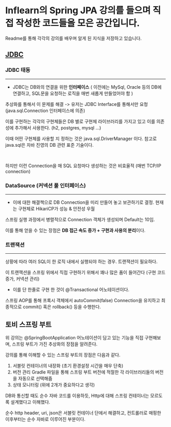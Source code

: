 # Inflearn의 Spring JPA 강의를 들으며 직접 작성한 코드들을 모은 공간입니다.

Readme를 통해 각각의 강의를 배우며 알게 된 지식을 저장하고 있습니다.

## <a href="https://github.com/seogwoojin/Inflearn-Study-SPRING-JPA/tree/main/jdbc">JDBC</a>

### JDBC 태동
---

- JDBC는 DB와의 연결을 위한 **인터페이스** ( 이전에는 MySql, Oracle 등의 DB에 연결하고, SQL문을 요청하는 로직을 매번 새롭게 만들었어야 함 ) 

추상화를 통해서 이 문제를 해결 -> 유저는 JDBC Interface를 통해서만 요청 (java.sql.Connection 인터페이스에 의존)

이를 구현하는 각각의 구현체들은 DB 별로 구현체 라이브러리를 가지고 있고 이를 의존성에 추가해서 사용한다. (h2, postgres, mysql ...)

이때 어떤 구현체를 사용할 지 정하는 것은 java.sql.DriverManager 이다. 참고로 java.sql은 자바 진영의 DB 관련 표준 기술이다.

<br/>

하지만 이런 Connection을 매 SQL 요청마다 생성하는 것은 비효율적 (매번 TCP/IP connection)

### DataSource (커넥션 풀 인터페이스)
--- 

- 이에 대한 해결책으로 DB Connection을 미리 만들어 놓고 보관하기로 결정. 현재는 구현체로 HikariCP가 성능 & 안전성 우월

스프링 실행 과정에서 병렬적으로 Connection 객체가 생성되며 Default는 10임.

이를 통해 얻을 수 있는 장점은 **DB 접근 속도 증가 + 구현과 사용의 분리**이다.

### 트랜잭션 
---

상황에 따라 여러 SQL이 한 로직 내에서 실행되야 하는 경우. 트랜잭션이 필요하다. 

이 트랜잭션을 스프링 위에서 직접 구현하기 위해서 꽤나 많은 품이 들어간다 (구현 코드 증가, 커넥션 관리)

- 이를 단 한줄로 구현 한 것이 @Transactional 어노테이션이다.

스프링 AOP를 통해 프록시 객체에서 autoCommit(false) Connection을 유지하고 최종적으로 commit() 혹은 rollback() 등을 수행한다. 


## <a>토비 스프링 부트</a>

위 강의는 @SpringBootApplication 어노테이션이 담고 있는 기능을 직접 구현해보며, 스프링 부트가 가진 추상화의 장점을 알려준다.

강의를 통해 이해할 수 있는 스프링 부트의 장점은 다음과 같다. 

1. 서블릿 컨테이너의 내장화 (초기 환경설정 시간을 매우 단축)
2. 버전 관리 Gradle 파일을 통해 스프링 부트 버전에 적절한 각 라이브러리들의 버전을 자동으로 선택해줌
3. 상태 모니터링 (위에 2개가 중요하다고 생각)

DB와 통신할 때도 순수 자바 코드를 이용하듯, Http에 대해 스프링 컨테이너는 모르도록 설계했다고 이해했다.

순수 http header, uri, json은 서블릿 컨테이너 단에서 해결하고, 컨트롤러로 매핑한 이후부터는 순수 자바로 이루어진 부분이다.